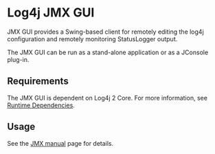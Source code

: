 <!-- vim: set syn=markdown : -->
<!--
    Licensed to the Apache Software Foundation (ASF) under one or more
    contributor license agreements.  See the NOTICE file distributed with
    this work for additional information regarding copyright ownership.
    The ASF licenses this file to You under the Apache License, Version 2.0
    (the "License"); you may not use this file except in compliance with
    the License.  You may obtain a copy of the License at

         http://www.apache.org/licenses/LICENSE-2.0

    Unless required by applicable law or agreed to in writing, software
    distributed under the License is distributed on an "AS IS" BASIS,
    WITHOUT WARRANTIES OR CONDITIONS OF ANY KIND, either express or implied.
    See the License for the specific language governing permissions and
    limitations under the License.
-->

# Log4j JMX GUI

JMX GUI provides a Swing-based client for remotely editing the log4j configuration 
and remotely monitoring StatusLogger output. 

The JMX GUI can be run as a stand-alone application or as a JConsole plug-in.

## Requirements

The JMX GUI is dependent on Log4j 2 Core.
For more information, see [Runtime Dependencies](runtime-dependencies.html).

## Usage

See the [JMX manual](manual/jmx.html#ClientGUI) page for details.
